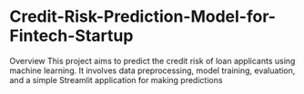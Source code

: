 # Credit-Risk-Prediction-Model-for-Fintech-Startup
Overview
This project aims to predict the credit risk of loan applicants using machine learning. It involves data
preprocessing, model training, evaluation, and a simple Streamlit application for making predictions

